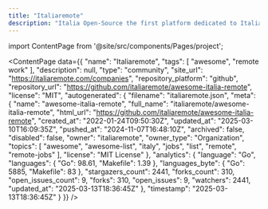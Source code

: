 ```yaml
---
title: "Italiaremote"
description: "Italia Open-Source the first platform dedicated to Italian open-source world."
---
```

import ContentPage from '@site/src/components/Pages/project';

<ContentPage
    data={{
  "name": "Italiaremote",
  "tags": [
    "awesome",
    "remote work"
  ],
  "description": null,
  "type": "community",
  "site_url": "https://italiaremote.com/companies",
  "repository_platform": "github",
  "repository_url": "https://github.com/italiaremote/awesome-italia-remote",
  "license": "MIT",
  "autogenerated": {
    "filename": "italiaremote.json",
    "meta": {
      "name": "awesome-italia-remote",
      "full_name": "italiaremote/awesome-italia-remote",
      "html_url": "https://github.com/italiaremote/awesome-italia-remote",
      "created_at": "2022-01-24T09:50:30Z",
      "updated_at": "2025-03-10T16:09:35Z",
      "pushed_at": "2024-11-07T16:48:10Z",
      "archived": false,
      "disabled": false,
      "owner": "italiaremote",
      "owner_type": "Organization",
      "topics": [
        "awesome",
        "awesome-list",
        "italy",
        "jobs",
        "list",
        "remote",
        "remote-jobs"
      ],
      "license": "MIT License"
    },
    "analytics": {
      "language": "Go",
      "languages": {
        "Go": 98.61,
        "Makefile": 1.39
      },
      "languages_byte": {
        "Go": 5885,
        "Makefile": 83
      },
      "stargazers_count": 2441,
      "forks_count": 310,
      "open_issues_count": 9,
      "forks": 310,
      "open_issues": 9,
      "watchers": 2441,
      "updated_at": "2025-03-13T18:36:45Z"
    },
    "timestamp": "2025-03-13T18:36:45Z"
  }
}}
/>

